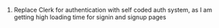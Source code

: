 1. Replace Clerk for authentication with self coded auth system,
as I am getting high loading time for signin and signup pages


